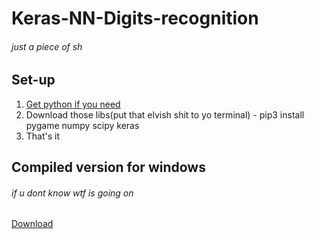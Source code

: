 # Keras-NN-Digits-recognition
###### *just a piece of sh*

## Set-up
1. [Get python if you need](https://www.python.org/ftp/python/3.7.4/python-3.7.4-amd64-webinstall.exe)
2. Download those libs(put that elvish shit to yo terminal) - pip3 install pygame numpy scipy keras
3. That's it 

## Compiled version for windows
###### *if u dont know wtf is going on*  
[Download](https://drive.google.com/file/d/1V27dBRnh5YruamfYAmXJH66z3F_S8KeT/view?usp=sharing)
